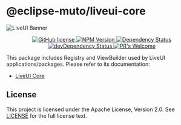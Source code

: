 # @eclipse-muto/liveui-core

<img src="https://liveui.composiv.ai/img/liveui-readme-banner.jpg" alt="LiveUI Banner" align="center" />

<p align="center">
    <!-- GitHub license -->
    <a href="https://github.com/eclipse-muto/liveui-core/blob/master/LICENSE">
        <img src="https://img.shields.io/github/license/eclipse-muto/liveui-core?color=blue" alt="GitHub license" />
    </a>
     <!-- NPM Version -->
    <a href="https://www.npmjs.com/package/@eclipse-muto/liveui-core">
        <img src="https://img.shields.io/npm/v/@eclipse-muto/liveui-core?color=blue" alt="NPM Version" />
    </a>
    <!-- Dependency Status -->
    <a href="https://david-dm.org/eclipse-muto/liveui-core">
        <img src="https://img.shields.io/david/eclipse-muto/liveui-core" alt="Dependency Status" />
    </a>
    <!-- devDependency Status -->
    <a href="https://david-dm.org/eclipse-muto/liveui-core?type=dev">
        <img src="https://img.shields.io/david/dev/eclipse-muto/liveui-core" alt="devDependency Status" />
    </a>
    <!-- PR'S Welcome -->
    <a href="https://liveui.composiv.ai/docs/contributing">
        <img src="https://img.shields.io/badge/PRs-welcome-brightgreen.svg" alt="PR's Welcome" />
    </a>
</p>


This package includes Registry and ViewBuilder used by LiveUI applications/packages.
Please refer to its documentation:

- [LiveUI Core](https://liveui.composiv.ai/docs/liveui-core)

## License
This project is licensed under the Apache License, Version 2.0. See [LICENSE](https://github.com/eclipse-muto/liveui-core/blob/master/LICENSE) for the full license text.
